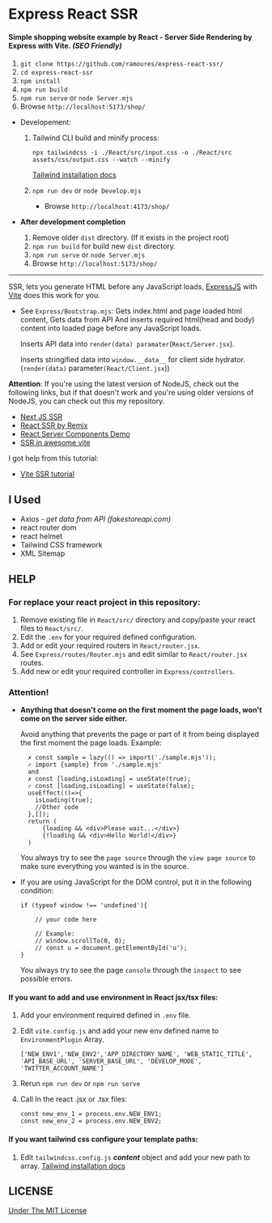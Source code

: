 # Express React SSR

#### Simple shopping website example by React - Server Side Rendering by Express with Vite. **_(SEO Friendly)_**

1. `git clone https://github.com/ramoures/express-react-ssr/`
2. `cd express-react-ssr`
3. `npm install`
4. `npm run build`
5. `npm run serve` or `node Server.mjs`
6. Browse `http://localhost:5173/shop/`

- Developement:

  1.  Tailwind CLI build and minify process:

          npx tailwindcss -i ./React/src/input.css -o ./React/src assets/css/output.css --watch --minify

      [Tailwind installation docs](https://tailwindcss.com/docs/installation)

  2.  `npm run dev` or `node Develop.mjs`

      - Browse `http://localhost:4173/shop/`

- **After development completion**
  1. Remove older `dist` directory. (If it exists in the project root)
  2. `npm run build` for build new `dist` directory.
  3. `npm run serve` or `node Server.mjs`
  4. Browse `http://localhost:5173/shop/`

---

SSR, lets you generate HTML before any JavaScript loads, [ExpressJS](https://expressjs.com/) with [Vite](https://vitejs.dev/guide/ssr) does this work for you.

- See `Express/Bootstrap.mjs`:
  Gets index.html and page loaded html content, Gets data from API And inserts required html(head and body) content into loaded page before any JavaScript loads.

  Inserts API data into `render(data) paramater`(`React/Server.jsx`).

  Inserts stringified data into `window.__data__` for client side hydrator.(`render(data)` parameter`(React/Client.jsx`))

**Attention**: If you're using the latest version of NodeJS, check out the following links, but if that doesn't work and you're using older versions of NodeJS, you can check out this my repository.

- [Next JS SSR](https://nextjs.org/docs/pages/building-your-application/rendering/server-side-rendering)
- [React SSR by Remix](https://remix.run/blog/react-server-components)
- [React Server Components Demo](https://github.com/reactjs/server-components-demo)
- [SSR in awesome vite](https://github.com/vitejs/awesome-vite#ssr)

I got help from this tutorial:

- [Vite SSR tutorial](https://vitejs.dev/guide/ssr#example-projects)

## I Used

- Axios - _get data from API (fakestoreapi.com)_
- react router dom
- react helmet
- Tailwind CSS framework
- XML Sitemap

## HELP

### For replace your react project in this repository:

1. Remove existing file in `React/src/` directory and copy/paste your react files to `React/src/`.
2. Edit the `.env` for your required defined configuration.
3. Add or edit your required routers in `React/router.jsx`.
4. See `Express/routes/Router.mjs` and edit similar to `React/router.jsx` routes.
5. Add new or edit your required controller in `Express/controllers`.

### Attention!

- **Anything that doesn't come on the first moment the page loads, won't come on the server side either.**

  Avoid anything that prevents the page or part of it from being displayed the first moment the page loads.
  Example:

        ✗ const sample = lazy(() => import('./sample.mjs'));
        ✓ import {sample} from './sample.mjs'
        and
        ✗ const [loading,isLoading] = useState(true);
        ✓ const [loading,isLoading] = useState(false);
        useEffect(()=>{
          isLoading(true);
          //Other code
        },[]);
        return (
            {loading && <div>Please wait...</div>}
            {!loading && <div>Hello World!</div>}
        )

  You always try to see the `page source` through the `view page source` to make sure everything you wanted is in the source.

- If you are using JavaScript for the DOM control, put it in the following condition:

      if (typeof window !== 'undefined'){

          // your code here

          // Example:
          // window.scrollTo(0, 0);
          // const u = document.getElementById('u');
      }

  You always try to see the page `console` through the `inspect` to see possible errors.

#### If you want to add and use environment in React jsx/tsx files:

1.  Add your environment required defined in `.env` file.
2.  Edit `vite.config.js` and add your new env defined name to `EnvironmentPlugin` Array.

        ['NEW_ENV1','NEW_ENV2','APP_DIRECTORY_NAME', 'WEB_STATIC_TITLE', 'API_BASE_URL', 'SERVER_BASE_URL', 'DEVELOP_MODE', 'TWITTER_ACCOUNT_NAME']

3.  Rerun `npm run dev` or `npm run serve`
4.  Call In the react .jsx or .tsx files:

        const new_env_1 = process.env.NEW_ENV1;
        const new_env_2 = process.env.NEW_ENV2;

#### If you want tailwind css configure your template paths:

1. Edit `tailwindcss.config.js` **_content_** object and add your new path to array. [Tailwind installation docs](https://tailwindcss.com/docs/installation)

## LICENSE

[Under The MIT License](./LICENSE)
